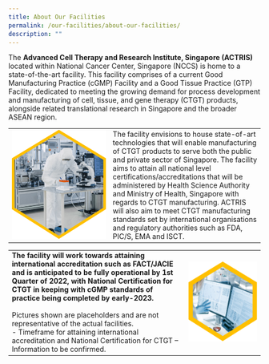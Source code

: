 ```yaml
---
title: About Our Facilities
permalink: /our-facilities/about-our-facilities/
description: ""
---
```

The **Advanced Cell Therapy and Research Institute, Singapore (ACTRIS)** located within National Cancer Center, Singapore (NCCS) is home to a state-of-the-art facility. This facility comprises of a current Good Manufacturing Practice (cGMP) Facility and a Good Tissue Practice (GTP) Facility, dedicated to meeting the growing demand for process development and manufacturing of cell, tissue, and gene therapy (CTGT) products, alongside related translational research in Singapore and the broader ASEAN region.

<table>
	<tbody>
		<tr>
			<td style="width:40%">
				<img src="/images/Our%20Facilities/lark20210224-164900.png">
			</td>
			<td style="width:60%">
The facility envisions to house state-of-art technologies that will enable manufacturing of CTGT products to serve both the public and private sector of Singapore. The facility aims to attain all national level certifications/accreditations that will be administered by Health Science Authority and Ministry of Health, Singapore with regards to CTGT manufacturing. ACTRIS will also aim to meet CTGT manufacturing standards set by international organisations and regulatory authorities such as FDA, PIC/S, EMA and ISCT. 
			</td>
		</tr>
	</tbody>
	</table>

<table>
	<tbody>
		<tr>
			<td style="width:70%">
<b>The facility will work towards attaining international accreditation such as FACT/JACIE and is anticipated to be fully operational by 1st Quarter of 2022, with National Certification for CTGT in keeping with cGMP standards of practice being completed by early-2023.</b>
				<br><br>
Pictures shown are placeholders and are not representative of the actual facilities.
		<br>
- Timeframe for attaining international accreditation and National Certification for CTGT – Information to be confirmed.
			</td>
			<td style="width:30%">
				<img src="/images/Our%20Facilities/lark20210224-164911.png">
			</td>			
		</tr>
	</tbody>
	</table>